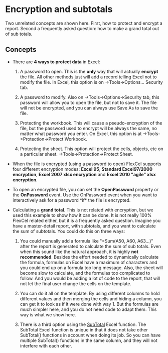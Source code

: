 # Encryption and subtotals

Two unrelated concepts are shown here. First, how to protect and encrypt
a report. Second a frequently asked question: how to make a grand total
out of sub totals.

## Concepts

- There are **4 ways to protect data** in Excel:

   1. A password to open. This is the **only** way that will actually
   **encrypt** the file. All other methods just will add a record
   telling Excel not to modify the file. In Excel, this option is on
   -\>Tools-\>Options\... Security tab.

   2. A password to modify. Also on -\>Tools-\>Options-\>Security tab,
   this password will allow you to open the file, but not to save it.
   The file will not be encrypted, and you can always use Save As to
   save the file.

   3. Protecting the workbook. This will cause a pseudo-encryption of
   the file, but the password used to encrypt will be always the
   same, no matter what password you enter. On Excel, this option is
   at -\>Tools-\>Protection-\>Protect Workbook.

   4. Protecting the sheet. This option will protect the cells,
   objects, etc on a particular sheet.
   -\>Tools-\>Protection-\>Protect Sheet.

- When the file is encrypted (using a password to open) FlexCel
  supports four different encryption modes: 
  **Excel 95**, **Standard Excel97/2000 encryption**, 
  **Excel 2007 xlsx encryption** and
  **Excel 2010 \"agile\" xlsx encryption**.

- To open an encrypted file, you can set the **OpenPassword** property
  or the **OnPassword** event. Use the OnPassword event when you
  want to interactively ask for a password \*if\* the file is
  encrypted.

- Calculating a **grand total**. This is not related with encryption,
  but we used this example to show how it can be done. It is not
  really 100% FlexCel related either, but it is a frequently asked
  question. Imagine you have a master-detail report, with subtotals, 
  and you want to calculate the sum of subtotals. You could do this
  on three ways:

   1. You could manually add a formula like \"=Sum(A50, A60,
   A63\...)\" after the report is generated to calculate the sum of sub
   totals. Even when this sound like the natural approach, it is
   highly **not recommended**. Besides the effort needed to
   dynamically calculate the formula, formulas on Excel have a
   maximum of characters and you could end up on a formula too long
   message. Also, the sheet will become slow to calculate, and the
   formulas too complicated to follow. And you would be adding a lot
   of code to the report, that will not let the final user change the
   cells on the template.

   2. You can do it all on the template. By using different columns to
   hold different values and then merging the cells and hiding a
   column, you can get it to look as if it were done with way 1. But
   the formulas are much simpler here, and you do not need code to
   adapt them. This way is what we show here.

   3. There is a third option using the [SubTotal](https://support.office.com/en-us/article/subtotal-function-7b027003-f060-4ade-9040-e478765b9939) Excel function. The
   SubTotal Excel function is unique in that it does not take other
   SubTotal() functions in account when doing its job. So you can
   have multiple SubTotal() functions in the same column, and they
   will not interfere with each other.
